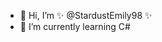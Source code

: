 - 👋 Hi, I’m ✨ @StardustEmily98 ✨
- 🌱 I’m currently learning C#

<!---
StardustEmily98/StardustEmily98 is a ✨ special ✨ repository because its `README.md` (this file) appears on your GitHub profile.
You can click the Preview link to take a look at your changes.
--->
